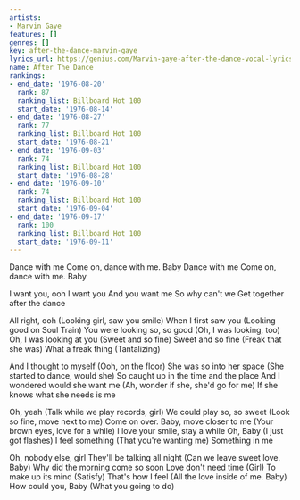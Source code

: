 ```yaml
---
artists:
- Marvin Gaye
features: []
genres: []
key: after-the-dance-marvin-gaye
lyrics_url: https://genius.com/Marvin-gaye-after-the-dance-vocal-lyrics
name: After The Dance
rankings:
- end_date: '1976-08-20'
  rank: 87
  ranking_list: Billboard Hot 100
  start_date: '1976-08-14'
- end_date: '1976-08-27'
  rank: 77
  ranking_list: Billboard Hot 100
  start_date: '1976-08-21'
- end_date: '1976-09-03'
  rank: 74
  ranking_list: Billboard Hot 100
  start_date: '1976-08-28'
- end_date: '1976-09-10'
  rank: 74
  ranking_list: Billboard Hot 100
  start_date: '1976-09-04'
- end_date: '1976-09-17'
  rank: 100
  ranking_list: Billboard Hot 100
  start_date: '1976-09-11'
---
```

Dance with me
Come on, dance with me. Baby
Dance with me
Come on, dance with me. Baby


I want you, ooh
I want you
And you want me
So why can't we
Get together after the dance


All right, ooh
(Looking girl, saw you smile)
When I first saw you
(Looking good on Soul Train)
You were looking so, so good
(Oh, I was looking, too)
Oh, I was looking at you
(Sweet and so fine)
Sweet and so fine
(Freak that she was)
What a freak thing
(Tantalizing)


And I thought to myself
(Ooh, on the floor)
She was so into her space
(She started to dance, would she)
So caught up in the time and the place
And I wondered would she want me
(Ah, wonder if she, she'd go for me)
If she knows what she needs is me


Oh, yeah
(Talk while we play records, girl)
We could play so, so sweet
(Look so fine, move next to me)
Come on over. Baby, move closer to me
(Your brown eyes, love for a while)
I love your smile, stay a while
Oh, Baby (I just got flashes)
I feel something (That you're wanting me)
Something in me


Oh, nobody else, girl
They'll be talking all night
(Can we leave sweet love. Baby)
Why did the morning come so soon
Love don't need time (Girl)
To make up its mind
(Satisfy) That's how I feel
(All the love inside of me. Baby)
How could you, Baby
(What you going to do)
